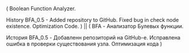 (
 Boolean Function Analyzer.
 
 History
  BFA_0.5 - Added repository to GitHub. Fixed bug in check node existence. Optimization Code.
)
||
(
  BFA - Анализатор Булевых функции.
 
 История
  BFA_0.5 - Добавленн репозиторий на GitHub-е. Исправлена ошибка в проверки существования узла. Оптимизация кода
 )
